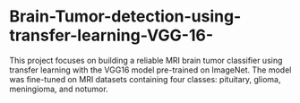 # Brain-Tumor-detection-using-transfer-learning-VGG-16-
This project focuses on building a reliable MRI brain tumor classifier using transfer learning with the VGG16 model pre-trained on ImageNet. The model was fine-tuned on MRI datasets containing four classes: pituitary, glioma, meningioma, and notumor.
